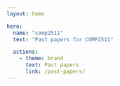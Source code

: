 ```yaml
---
layout: home

hero:
  name: "comp2511"
  text: "Past papers for COMP2511"

  actions:
    - theme: brand
      text: Past papers
      link: /past-papers/
---
```


